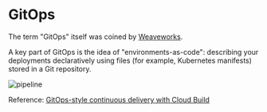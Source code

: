 # GitOps

The term "GitOps" itself was coined by [Weaveworks](https://www.weave.works/blog/gitops-operations-by-pull-request). 

A key part of GitOps is the idea of "environments-as-code":
describing your deployments declaratively using files (for example, Kubernetes manifests) stored in a Git repository.

![pipeline](https://cloud.google.com/kubernetes-engine/images/gitops-tutorial-pipeline-flow.svg)

Reference:
[GitOps-style continuous delivery with Cloud Build](https://cloud.google.com/kubernetes-engine/docs/tutorials/gitops-cloud-build)